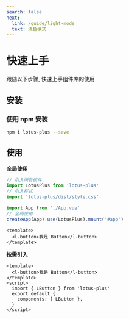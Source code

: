 ```yaml
---
search: false
next:
  link: /guide/light-mode
  text: 浅色模式
---
```

# 快速上手
跟随以下步骤, 快速上手组件库的使用

## 安装

### 使用 npm 安装
```bash
npm i lotus-plus --save
```

## 使用

**全局使用**
```ts
// 引入所有组件
import LotusPlus from 'lotus-plus'
// 引入样式
import 'lotus-plus/dist/style.css'

import App from './App.vue'
// 全局使用
createApp(App).use(LotusPlus).mount('#app')
```

```vue
<template>
  <l-button>我是 Button</l-button>
</template>
```

**按需引入**
```vue
<template>
  <l-button>我是 Button</l-button>
</template>
<script>
  import { LButton } from 'lotus-plus'
  export default {
    components: { LButton },
  }
</script>
```